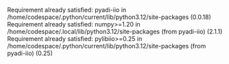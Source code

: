 Requirement already satisfied: pyadi-iio in /home/codespace/.python/current/lib/python3.12/site-packages (0.0.18)
Requirement already satisfied: numpy>=1.20 in /home/codespace/.local/lib/python3.12/site-packages (from pyadi-iio) (2.1.1)
Requirement already satisfied: pylibiio>=0.25 in /home/codespace/.python/current/lib/python3.12/site-packages (from pyadi-iio) (0.25)